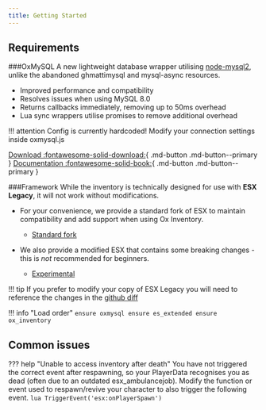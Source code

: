 ```yaml
---
title: Getting Started
---
```


## Requirements
###OxMySQL
A new lightweight database wrapper utilising [node-mysql2](https://github.com/sidorares/node-mysql2), unlike the abandoned ghmattimysql and mysql-async resources.

- Improved performance and compatibility
- Resolves issues when using MySQL 8.0
- Returns callbacks immediately, removing up to 50ms overhead
- Lua sync wrappers utilise promises to remove additional overhead

!!! attention
	Config is currently hardcoded! Modify your connection settings inside oxmysql.js

[Download :fontawesome-solid-download:](https://github.com/overextended/oxmysql){ .md-button .md-button--primary }	[Documentation :fontawesome-solid-book:](https://overextended.github.io/oxmysql){ .md-button .md-button--primary }

###Framework
While the inventory is technically designed for use with **ESX Legacy**, it will not work without modifications.

- For your convenience, we provide a standard fork of ESX to maintain compatibility and add support when using Ox Inventory.
	- [Standard fork](https://github.com/overextended/es_extended)

- We also provide a modified ESX that contains some breaking changes - this is _not_ recommended for beginners.
	- [Experimental](https://github.com/overextended/es_extended/tree/ox)

!!! tip
	If you prefer to modify your copy of ESX Legacy you will need to reference the changes in the [github diff](https://github.com/overextended/es_extended/commit/c232ff157e219c111e7b484af2375a2859ac331d)

!!! info "Load order"
	```
	ensure oxmysql
	ensure es_extended
	ensure ox_inventory
	```


## Common issues
??? help "Unable to access inventory after death"
	You have not triggered the correct event after respawning, so your PlayerData recognises you as dead (often due to an outdated esx_ambulancejob).
	Modify the function or event used to respawn/revive your character to also trigger the following event.
	```lua
	TriggerEvent('esx:onPlayerSpawn')
	```